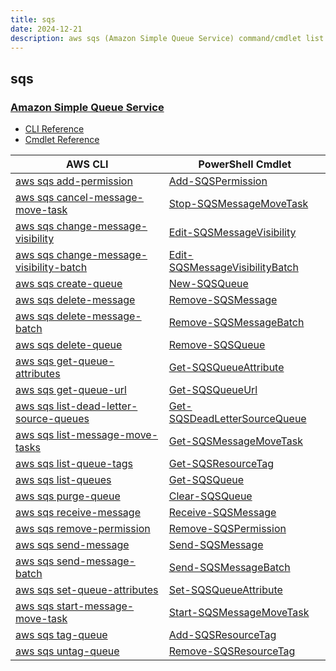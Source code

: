 ```yaml
---
title: sqs
date: 2024-12-21
description: aws sqs (Amazon Simple Queue Service) command/cmdlet list.
---
```


## sqs

### [Amazon Simple Queue Service](https://aws.amazon.com/sqs/)

* [CLI Reference](https://awscli.amazonaws.com/v2/documentation/api/latest/reference/sqs/index.html)
* [Cmdlet Reference](https://docs.aws.amazon.com/powershell/latest/reference/items/Amazon_Simple_Queue_Service_cmdlets.html)

|AWS CLI|PowerShell Cmdlet|
|----|----|
|[aws sqs add-permission](https://awscli.amazonaws.com/v2/documentation/api/latest/reference/sqs/add-permission.html)|[Add-SQSPermission](https://docs.aws.amazon.com/powershell/latest/reference/items/Add-SQSPermission.html)|
|[aws sqs cancel-message-move-task](https://awscli.amazonaws.com/v2/documentation/api/latest/reference/sqs/cancel-message-move-task.html)|[Stop-SQSMessageMoveTask](https://docs.aws.amazon.com/powershell/latest/reference/items/Stop-SQSMessageMoveTask.html)|
|[aws sqs change-message-visibility](https://awscli.amazonaws.com/v2/documentation/api/latest/reference/sqs/change-message-visibility.html)|[Edit-SQSMessageVisibility](https://docs.aws.amazon.com/powershell/latest/reference/items/Edit-SQSMessageVisibility.html)|
|[aws sqs change-message-visibility-batch](https://awscli.amazonaws.com/v2/documentation/api/latest/reference/sqs/change-message-visibility-batch.html)|[Edit-SQSMessageVisibilityBatch](https://docs.aws.amazon.com/powershell/latest/reference/items/Edit-SQSMessageVisibilityBatch.html)|
|[aws sqs create-queue](https://awscli.amazonaws.com/v2/documentation/api/latest/reference/sqs/create-queue.html)|[New-SQSQueue](https://docs.aws.amazon.com/powershell/latest/reference/items/New-SQSQueue.html)|
|[aws sqs delete-message](https://awscli.amazonaws.com/v2/documentation/api/latest/reference/sqs/delete-message.html)|[Remove-SQSMessage](https://docs.aws.amazon.com/powershell/latest/reference/items/Remove-SQSMessage.html)|
|[aws sqs delete-message-batch](https://awscli.amazonaws.com/v2/documentation/api/latest/reference/sqs/delete-message-batch.html)|[Remove-SQSMessageBatch](https://docs.aws.amazon.com/powershell/latest/reference/items/Remove-SQSMessageBatch.html)|
|[aws sqs delete-queue](https://awscli.amazonaws.com/v2/documentation/api/latest/reference/sqs/delete-queue.html)|[Remove-SQSQueue](https://docs.aws.amazon.com/powershell/latest/reference/items/Remove-SQSQueue.html)|
|[aws sqs get-queue-attributes](https://awscli.amazonaws.com/v2/documentation/api/latest/reference/sqs/get-queue-attributes.html)|[Get-SQSQueueAttribute](https://docs.aws.amazon.com/powershell/latest/reference/items/Get-SQSQueueAttribute.html)|
|[aws sqs get-queue-url](https://awscli.amazonaws.com/v2/documentation/api/latest/reference/sqs/get-queue-url.html)|[Get-SQSQueueUrl](https://docs.aws.amazon.com/powershell/latest/reference/items/Get-SQSQueueUrl.html)|
|[aws sqs list-dead-letter-source-queues](https://awscli.amazonaws.com/v2/documentation/api/latest/reference/sqs/list-dead-letter-source-queues.html)|[Get-SQSDeadLetterSourceQueue](https://docs.aws.amazon.com/powershell/latest/reference/items/Get-SQSDeadLetterSourceQueue.html)|
|[aws sqs list-message-move-tasks](https://awscli.amazonaws.com/v2/documentation/api/latest/reference/sqs/list-message-move-tasks.html)|[Get-SQSMessageMoveTask](https://docs.aws.amazon.com/powershell/latest/reference/items/Get-SQSMessageMoveTask.html)|
|[aws sqs list-queue-tags](https://awscli.amazonaws.com/v2/documentation/api/latest/reference/sqs/list-queue-tags.html)|[Get-SQSResourceTag](https://docs.aws.amazon.com/powershell/latest/reference/items/Get-SQSResourceTag.html)|
|[aws sqs list-queues](https://awscli.amazonaws.com/v2/documentation/api/latest/reference/sqs/list-queues.html)|[Get-SQSQueue](https://docs.aws.amazon.com/powershell/latest/reference/items/Get-SQSQueue.html)|
|[aws sqs purge-queue](https://awscli.amazonaws.com/v2/documentation/api/latest/reference/sqs/purge-queue.html)|[Clear-SQSQueue](https://docs.aws.amazon.com/powershell/latest/reference/items/Clear-SQSQueue.html)|
|[aws sqs receive-message](https://awscli.amazonaws.com/v2/documentation/api/latest/reference/sqs/receive-message.html)|[Receive-SQSMessage](https://docs.aws.amazon.com/powershell/latest/reference/items/Receive-SQSMessage.html)|
|[aws sqs remove-permission](https://awscli.amazonaws.com/v2/documentation/api/latest/reference/sqs/remove-permission.html)|[Remove-SQSPermission](https://docs.aws.amazon.com/powershell/latest/reference/items/Remove-SQSPermission.html)|
|[aws sqs send-message](https://awscli.amazonaws.com/v2/documentation/api/latest/reference/sqs/send-message.html)|[Send-SQSMessage](https://docs.aws.amazon.com/powershell/latest/reference/items/Send-SQSMessage.html)|
|[aws sqs send-message-batch](https://awscli.amazonaws.com/v2/documentation/api/latest/reference/sqs/send-message-batch.html)|[Send-SQSMessageBatch](https://docs.aws.amazon.com/powershell/latest/reference/items/Send-SQSMessageBatch.html)|
|[aws sqs set-queue-attributes](https://awscli.amazonaws.com/v2/documentation/api/latest/reference/sqs/set-queue-attributes.html)|[Set-SQSQueueAttribute](https://docs.aws.amazon.com/powershell/latest/reference/items/Set-SQSQueueAttribute.html)|
|[aws sqs start-message-move-task](https://awscli.amazonaws.com/v2/documentation/api/latest/reference/sqs/start-message-move-task.html)|[Start-SQSMessageMoveTask](https://docs.aws.amazon.com/powershell/latest/reference/items/Start-SQSMessageMoveTask.html)|
|[aws sqs tag-queue](https://awscli.amazonaws.com/v2/documentation/api/latest/reference/sqs/tag-queue.html)|[Add-SQSResourceTag](https://docs.aws.amazon.com/powershell/latest/reference/items/Add-SQSResourceTag.html)|
|[aws sqs untag-queue](https://awscli.amazonaws.com/v2/documentation/api/latest/reference/sqs/untag-queue.html)|[Remove-SQSResourceTag](https://docs.aws.amazon.com/powershell/latest/reference/items/Remove-SQSResourceTag.html)|


